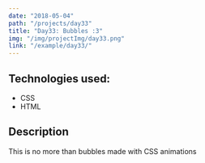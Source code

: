 ```yaml
---
date: "2018-05-04"
path: "/projects/day33"
title: "Day33: Bubbles :3"
img: "/img/projectImg/day33.png"
link: "/example/day33/"
---
```


## Technologies used:

- CSS
- HTML

## Description

This is no more than bubbles made with CSS animations

